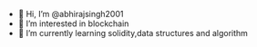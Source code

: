 - 👋 Hi, I’m @abhirajsingh2001
- 👀 I’m interested in blockchain
- 🌱 I’m currently learning solidity,data structures and algorithm

<!---
abhirajsingh2001/abhirajsingh2001 is a ✨ special ✨ repository because its `README.md` (this file) appears on your GitHub profile.
You can click the Preview link to take a look at your changes.
--->
